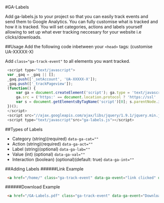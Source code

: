 #GA-Labels

Add ga-labels.js to your project so that you can easily track events and send them to Google Analytics. You can fully customise what is tracked and how it is tracked. You will set categories, actions and labels yourself allowing to set up what ever tracking neccesary for your website i.e clicks/downloads.

##Usage
Add the following code inbetween your `<head>` tags: (customise UA-XXXXX-X)

Add ``` class="ga-track-event" ``` to all elements you want tracked.
 ```javascript
  <script type="text/javascript">
  var _gaq = _gaq || [];
  _gaq.push(['_setAccount', 'UA-XXXXX-X']);
  _gaq.push(['_trackPageview']);
  (function() {
      var ga = document.createElement('script'); ga.type = 'text/javascript'; ga.async = true;
      ga.src = ('https:' == document.location.protocol ? 'https://ssl' : 'http://www') + '.google-analytics.com/ga.js';
      var s = document.getElementsByTagName('script')[0]; s.parentNode.insertBefore(ga, s);
  })();
  </script>
  <script src="//ajax.googleapis.com/ajax/libs/jquery/1.9.1/jquery.min.js" ></script>
  <script type="text/javascript"src="ga-labels.js"></script>
  ```
  
##Types of Labels
 * Category     (string)(required) ``` data-ga-cat="" ```
 * Action       (string)(required) ``` data-ga-act="" ```
 * Label        (string)(optional) ``` data-ga-lab="" ```
 * Value        (int) (optional) ``` data-ga-val="" ```
 * Interaction  (boolean) (optional)(default: true) ``` data-ga-int="" ```
 
##Adding Labels
######Link Example
```html
 <a href="/home/" class="ga-track-event" data-ga-event="link clicked" data-ga-cat="home">Home</a> 
 ```
######Download Example
```html
 <a href="/GA-Labels.pdf" class="ga-track-event" data-ga-event="Download" data-ga-cat="GA-Labels PDF" data-ga-value="5" data-ga-int="false">Download PDF</a> 
```
 
